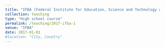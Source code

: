 ```yaml
---
title: "IFBA (Federal Institute for Education, Science and Technology of Bahia)"
collection: teaching
type: "High school course"
permalink: /teaching/2017-ifba-1
venue: "IFBA"
date: 2017-01-01
#location: "City, Country"
---
```

